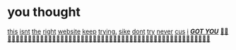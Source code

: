 # you thought
[this](ofri52.gihub.io) [isnt](ofri52.gihub.io) [the](ofri52.gihub.io) [right](ofri52.gihub.io) [website](https://ofri52.github.io/)
[keep](ofri52.gihub.io) [trying.](ofri52.gihub.io) [sike](ofri52.gihub.io) [dont](ofri52.gihub.io) [try](ofri52.gihub.io) [never](ofri52.gihub.io) [cus](ofri52.gihub.io) [i](ofri52.gihub.io) [***GOT YOU***](ofri52.github.io)
[🤣🤣🤣🤣🤣🤣🤣🤣🤣🤣🤣🤣🤣🤣🤣🤣🤣🤣🤣🤣🤣🤣🤣🤣🤣🤣🤣🤣🤣🤣🤣🤣🤣🤣🤣🤣🤣🤣🤣🤣🤣🤣🤣🤣🤣🤣🤣🤣🤣🤣🤣🤣
](ofri52.gitub.io)
